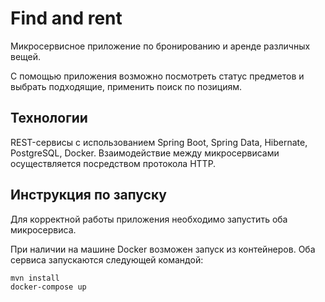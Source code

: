 # Find and rent
Микросервисное приложение по бронированию и аренде различных вещей.

С помощью приложения возможно посмотреть статус предметов и выбрать подходящие, применить поиск по позициям.

## Технологии
REST-сервисы с использованием Spring Boot, Spring Data, Hibernate, PostgreSQL, Docker.
Взаимодействие между микросервисами осуществляется посредством протокола HTTP.

## Инструкция по запуску
Для корректной работы приложения необходимо запустить оба микросервиса.

При наличии на машине Docker возможен запуск из контейнеров.
Оба сервиса запускаются следующей командой:

```Bash
mvn install
docker-compose up
```
